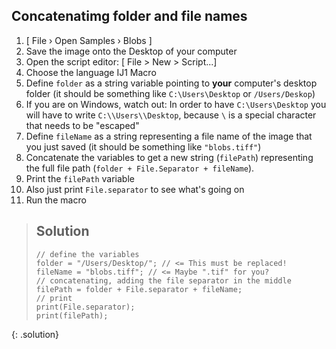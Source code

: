 ## Concatenatimg folder and file names

1. [ File › Open Samples › Blobs ]
1. Save the image onto the Desktop of your computer
1. Open the script editor: [ File > New > Script...]
1. Choose the language IJ1 Macro
1. Define `folder` as a string variable pointing to **your** computer's desktop folder (it should be something like `C:\Users\Desktop` or `/Users/Deskop`)
1. If you are on Windows, watch out: In order to have `C:\Users\Desktop` you will have to write `C:\\Users\\Desktop`, because `\` is a special character that needs to be "escaped"
1. Define `fileName` as a string representing a file name of the image that you just saved (it should be something like `"blobs.tiff"`)
1. Concatenate the variables to get a new string (`filePath`) representing the full file path (`folder + File.Separator + fileName`). 
1. Print the `filePath` variable
1. Also just print `File.separator` to see what's going on
1. Run the macro

> ## Solution
> ```
> // define the variables
> folder = "/Users/Desktop/"; // <= This must be replaced!
> fileName = "blobs.tiff"; // <= Maybe ".tif" for you?
> // concatenating, adding the file separator in the middle
> filePath = folder + File.separator + fileName;
> // print
> print(File.separator);
> print(filePath);
> ```
{: .solution}
